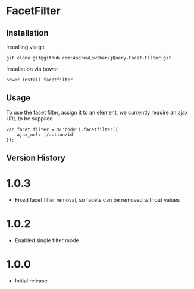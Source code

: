 # FacetFilter

## Installation

Installing via git

    git clone git@github.com:AndrewLowther/jQuery-Facet-Filter.git

Installation via bower

    bower install facetfilter

## Usage

To use the facet filter, assign it to an element, we currently require an ajax URL to be supplied

    var facet filter = $('body').facetfilter({
        ajax_url: '/action/id'
    });

## Version History

# 1.0.3

* Fixed facet filter removal, so facets can be removed without values

# 1.0.2

* Enabled single filter mode

# 1.0.0

* Initial release
